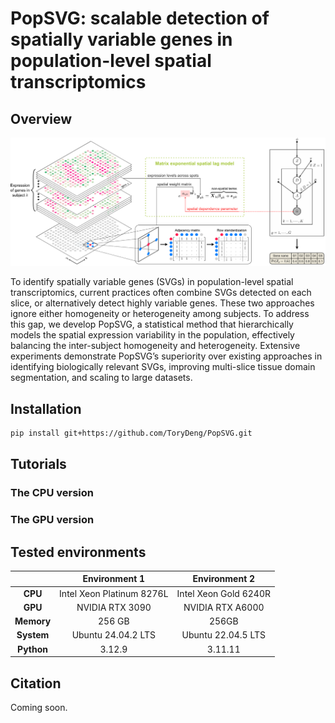 # PopSVG: scalable detection of spatially variable genes in population-level spatial transcriptomics

## Overview

![image](docs/workflow.png)

To identify spatially variable genes (SVGs) in population-level spatial transcriptomics, current practices often combine SVGs detected on each slice, or alternatively detect highly variable genes. These two approaches ignore either homogeneity or heterogeneity among subjects. To address this gap, we develop PopSVG, a statistical method that hierarchically models the spatial expression variability in the population, effectively balancing the inter-subject homogeneity and heterogeneity. Extensive experiments demonstrate PopSVG’s superiority over existing approaches in identifying biologically relevant SVGs, improving multi-slice tissue domain segmentation, and scaling to large datasets.

## Installation

```bash
pip install git+https://github.com/ToryDeng/PopSVG.git
```

## Tutorials
### The CPU version

### The GPU version

## Tested environments
|               | Environment 1             | Environment 2          |
|:-------------:|:-------------------------:|:----------------------:|
| **CPU**       | Intel Xeon Platinum 8276L | Intel Xeon Gold 6240R  |
| **GPU**       | NVIDIA RTX 3090           | NVIDIA RTX A6000       |
| **Memory**    | 256 GB                    | 256GB                  |
| **System**    | Ubuntu 24.04.2 LTS        | Ubuntu 22.04.5 LTS     |
| **Python**    | 3.12.9                    | 3.11.11                |

## Citation
Coming soon.
